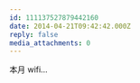 ```yaml
---
id: 111137527879442160
date: 2014-04-21T09:42:42.000Z
reply: false
media_attachments: 0
---
```


本月 wifi…

